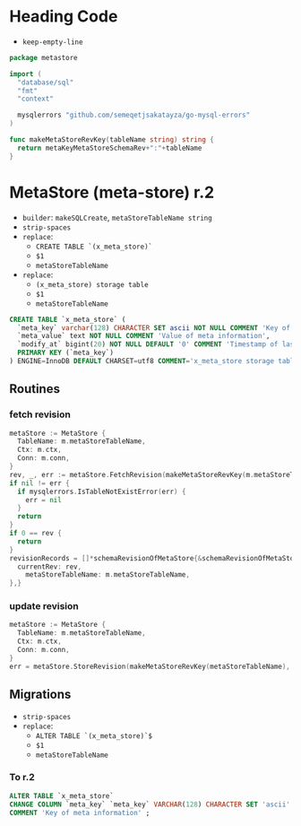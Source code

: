 # Heading Code

* `keep-empty-line`

```go
package metastore

import (
  "database/sql"
  "fmt"
  "context"

  mysqlerrors "github.com/semeqetjsakatayza/go-mysql-errors"
)

func makeMetaStoreRevKey(tableName string) string {
  return metaKeyMetaStoreSchemaRev+":"+tableName
}

```

# MetaStore (meta-store) r.2

* `builder`: `makeSQLCreate`, `metaStoreTableName string`
* `strip-spaces`
* `replace`:
  - ```CREATE TABLE `(x_meta_store)` ```
  - `$1`
  - ``` metaStoreTableName ```
* `replace`:
  - ``` (x_meta_store) storage table ```
  - `$1`
  - ``` metaStoreTableName ```

```sql
CREATE TABLE `x_meta_store` (
  `meta_key` varchar(128) CHARACTER SET ascii NOT NULL COMMENT 'Key of meta information',
  `meta_value` text NOT NULL COMMENT 'Value of meta information',
  `modify_at` bigint(20) NOT NULL DEFAULT '0' COMMENT 'Timestamp of last update',
  PRIMARY KEY (`meta_key`)
) ENGINE=InnoDB DEFAULT CHARSET=utf8 COMMENT='x_meta_store storage table';
```

## Routines

### fetch revision

```go
metaStore := MetaStore {
  TableName: m.metaStoreTableName,
  Ctx: m.ctx,
  Conn: m.conn,
}
rev, _, err := metaStore.FetchRevision(makeMetaStoreRevKey(m.metaStoreTableName))
if nil != err {
  if mysqlerrors.IsTableNotExistError(err) {
    err = nil
  }
  return
}
if 0 == rev {
  return
}
revisionRecords = []*schemaRevisionOfMetaStore{&schemaRevisionOfMetaStore{
  currentRev: rev,
	metaStoreTableName: m.metaStoreTableName,
},}
```

### update revision

```go
metaStore := MetaStore {
  TableName: m.metaStoreTableName,
  Ctx: m.ctx,
  Conn: m.conn,
}
err = metaStore.StoreRevision(makeMetaStoreRevKey(metaStoreTableName), targetRev)
```

## Migrations

* `strip-spaces`
* `replace`:
  - ```ALTER TABLE `(x_meta_store)`$```
  - `$1`
  - ``` metaStoreTableName ```

### To r.2

```sql
ALTER TABLE `x_meta_store`
CHANGE COLUMN `meta_key` `meta_key` VARCHAR(128) CHARACTER SET 'ascii' NOT NULL
COMMENT 'Key of meta information' ;
```
